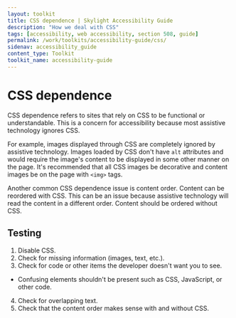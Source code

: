 ```yaml
---
layout: toolkit
title: CSS dependence | Skylight Accessibility Guide
description: "How we deal with CSS"
tags: [accessibility, web accessibility, section 508, guide]
permalink: /work/toolkits/accessibility-guide/css/
sidenav: accessibility_guide
content_type: Toolkit
toolkit_name: accessibility-guide
---
```


# CSS dependence

CSS dependence refers to sites that rely on CSS to be functional or understandable. This is a concern for accessibility because most assistive technology ignores CSS.

For example, images displayed through CSS are completely ignored by assistive technology. Images loaded by CSS don't have `alt` attributes and would require the image's content to be displayed in some other manner on the page. It's recommended that all CSS images be decorative and content images be on the page with `<img>` tags.

Another common CSS dependence issue is content order. Content can be reordered with CSS. This can be an issue because assistive technology will read the content in a different order. Content should be ordered without CSS.

## Testing

1. Disable CSS.
2. Check for missing information (images, text, etc.).
3. Check for code or other items the developer doesn't want you to see.
  * Confusing elements shouldn't be present such as CSS, JavaScript, or other code.
4. Check for overlapping text.
5. Check that the content order makes sense with and without CSS.
